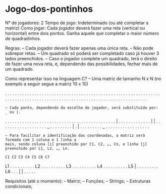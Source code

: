# Jogo-dos-pontinhos

N° de jogadores: 2
Tempo de jogo: Indeterminado (ou até completar a matriz)
Como jogar:
	Cada jogador deverá fazer uma reta (vertical ou horizontal) entre dois pontos. Ganha aquele que
	completar o maior número de quadradinhos.

Regras:
	– Cada jogador deverá fazer apenas uma única reta.
	– Não pode sobrepor retas.
	– Um quadrado só poderá ser completado caso já houver 3 lados preenchidos.
	– Caso o jogador complete um quadrado, terá o direito de fazer uma nova reta, e, dependendo
	das possibilidades, fechar mais de um quadrado.

Como representar isso na linguagem C?
	– Uma matriz de tamanho N x N (no exemplo a seguir segue a matriz 10 x 10)

. . . . . . . . . . .
. . . . . . . . . . .
. . . . . . . . . . .
. . . . . . . . . . .
. . . . . . . . . . .
. . . . . . . . . . .
. . . . . . . . . . .
. . . . . . . . . . .
. . . . . . . . . . .
. . . . . . . . . . .
. . . . . . . . . . .

	– Cada ponto, dependendo da escolha do jogador, será substituído por: _ ou |.

. . . . . . . . . . .
. . . . . . . . . . . 
. . . . . . . . . . .
. . . . . . . . . . .
. | . . . . . . . . .
. . . . | | . . . . .
. . . . . . . . . . .
. . . _ . . . . . . .
. . | . | . . . . . .
. . . _ . . . . . . .
. . . . . . . . . . .

	– Para facilitar a identificação das coordenadas, a matriz será formada com 1 coluna e 1 linha a
	mais, sendo coluna [i] preenchido por C1, C2, …, Cn, e linha [j] preenchido por L1, L2, …, Ln.

	C1 C2 C3 C4 C5 C6 C7
L1 . . . . . . . . . .
L2 . . . . . . . . . .
L3 . . . . . . . . . .
L4 . . . . . . . . . .
L5 | . . . . . . . . .
L6 . . . | | . . . . .

Requisitos (até o momento):
	– Matriz;
	– Funções;
	– Strings;
	– Estruturas condicionais;
